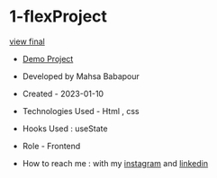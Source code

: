 # 1-flexProject

[view final](https://user-images.githubusercontent.com/120960956/211613526-5d88e6c3-895a-4dc8-a981-7d1b7e2c0d79.mp4)

- [Demo Project](https://mahsabbpour.github.io/1-flexProject/)

- Developed by Mahsa Babapour

- Created - 2023-01-10

- Technologies Used - Html , css 

- Hooks Used : useState 

- Role - Frontend

- How to reach me : with my [instagram](https://www.instagram.com/mahsabbpour.web) and [linkedin](https://www.linkedin.com/in/mahsabbpour)

